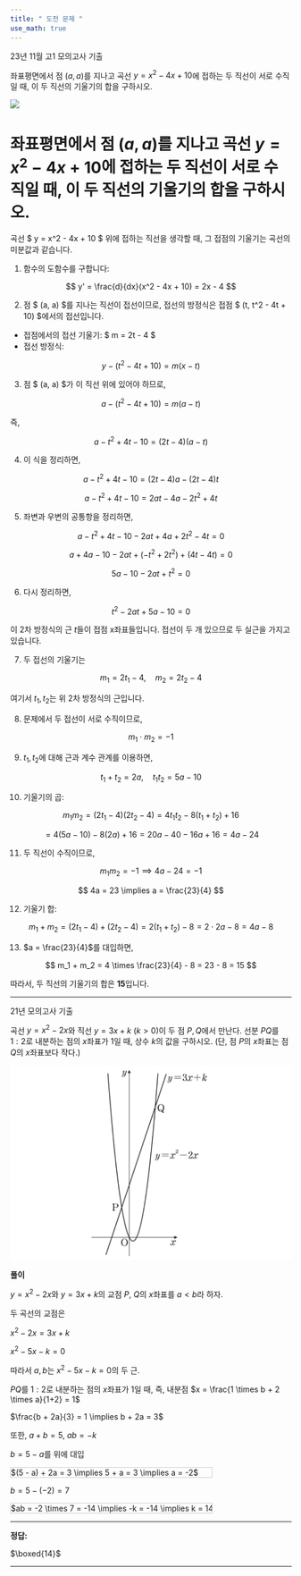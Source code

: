 ```yaml
---
title: " 도전 문제 " 
use_math: true
---
```



23년 11월 고1 모의고사 기출

좌표평면에서 점 $(a, a)$를 지나고 곡선 $y=x^2-4x+10$에 접하는 두 직선이 서로 수직일 때, 이 두 직선의 기울기의 합을 구하시오.

<img src="https://r2cdn.perplexity.ai/pplx-full-logo-primary-dark%402x.png" style="height:64px;margin-right:32px"/>

# 좌표평면에서 점 $(a, a)$를 지나고 곡선 $y=x^2-4x+10$에 접하는 두 직선이 서로 수직일 때, 이 두 직선의 기울기의 합을 구하시오.

곡선 $ y = x^2 - 4x + 10 $ 위에 접하는 직선을 생각할 때, 그 접점의 기울기는 곡선의 미분값과 같습니다.

1. 함수의 도함수를 구합니다:

$$
y' = \frac{d}{dx}(x^2 - 4x + 10) = 2x - 4
$$

2. 점 $ (a, a) $를 지나는 직선이 접선이므로, 접선의 방정식은 접점 $ (t, t^2 - 4t + 10) $에서의 접선입니다.

- 접점에서의 접선 기울기: $ m = 2t - 4 $
- 접선 방정식:

$$
y - (t^2 - 4t + 10) = m(x - t)
$$

3. 점 $ (a, a) $가 이 직선 위에 있어야 하므로,

$$
a - (t^2 - 4t + 10) = m(a - t)
$$

즉,

$$
a - t^2 + 4t - 10 = (2t - 4)(a - t)
$$

4. 이 식을 정리하면,

$$
a - t^2 + 4t - 10 = (2t - 4)a - (2t - 4)t
$$

$$
a - t^2 + 4t - 10 = 2at - 4a - 2t^2 + 4t
$$

5. 좌변과 우변의 공통항을 정리하면,

$$
a - t^2 + 4t - 10 - 2at + 4a + 2t^2 - 4t = 0
$$

$$
a + 4a - 10 - 2at + (-t^2 + 2t^2) + (4t - 4t) = 0
$$

$$
5a - 10 - 2at + t^2 = 0
$$

6. 다시 정리하면,

$$
t^2 - 2at + 5a - 10 = 0
$$

이 2차 방정식의 근 $t$들이 접점 x좌표들입니다. 접선이 두 개 있으므로 두 실근을 가지고 있습니다.

7. 두 접선의 기울기는

$$
m_1 = 2t_1 - 4, \quad m_2 = 2t_2 - 4
$$

여기서 $t_1, t_2$는 위 2차 방정식의 근입니다.

8. 문제에서 두 접선이 서로 수직이므로,

$$
m_1 \cdot m_2 = -1
$$

9. $t_1, t_2$에 대해 근과 계수 관계를 이용하면,

$$
t_1 + t_2 = 2a, \quad t_1 t_2 = 5a - 10
$$

10. 기울기의 곱:

$$
m_1 m_2 = (2t_1 - 4)(2t_2 - 4) = 4 t_1 t_2 - 8 (t_1 + t_2) + 16
$$

$$
= 4(5a - 10) - 8(2a) + 16 = 20a - 40 - 16a + 16 = 4a - 24
$$

11. 두 직선이 수직이므로,

$$
m_1 m_2 = -1 \implies 4a - 24 = -1
$$

$$
4a = 23 \implies a = \frac{23}{4}
$$

12. 기울기 합:

$$
m_1 + m_2 = (2t_1 - 4) + (2t_2 - 4) = 2(t_1 + t_2) - 8 = 2 \cdot 2a - 8 = 4a - 8
$$

13. $a = \frac{23}{4}$를 대입하면,

$$
m_1 + m_2 = 4 \times \frac{23}{4} - 8 = 23 - 8 = 15
$$

따라서, 두 직선의 기울기의 합은 **15**입니다.



---

21년 모의고사 기출

곡선 $y=x^2-2x$와 직선 $y=3x+k$ ($k>0$)이 두 점 $P, Q$에서 만난다. 선분 $PQ$를 $1:2$로 내분하는 점의 $x$좌표가 $1$일 때, 상수 $k$의 값을 구하시오. (단, 점 $P$의 $x$좌표는 점 $Q$의 $x$좌표보다 작다.)

<img src="2025 assets/Pasted image 20250817152742.png"/>


**풀이**

$y=x^2-2x$와 $y=3x+k$의 교점 $P$, $Q$의 $x$좌표를 $a < b$라 하자.

두 곡선의 교점은

$x^2-2x = 3x + k$

$x^2 - 5x - k = 0$

따라서 $a, b$는 $x^2 - 5x - k=0$의 두 근.

$PQ$를 $1:2$로 내분하는 점의 $x$좌표가 $1$일 때,
즉, 내분점 $x = \frac{1 \times b + 2 \times a}{1+2} = 1$

$\frac{b + 2a}{3} = 1 \implies b + 2a = 3$

또한, $a + b = 5$, $ab = -k$

$b = 5 - a$를 위에 대입

<div style="overflow-x: auto; white-space: nowrap; width: 360px; border: 1px solid #ccc;">
$(5 - a) + 2a = 3 \implies 5 + a = 3 \implies a = -2$
</div>

$b = 5 - (-2) = 7$

<div style="overflow-x: auto; white-space: nowrap; width: 360px; border: 1px solid #ccc;">
$ab = -2 \times 7 = -14 \implies -k = -14 \implies k = 14$
</div>

***

**정답:**

$\boxed{14}$



---

